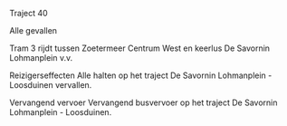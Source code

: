 Traject 40

Alle gevallen

Tram 3
rijdt tussen Zoetermeer Centrum West en keerlus De Savornin Lohmanplein v.v.

Reizigerseffecten
Alle halten op het traject De Savornin Lohmanplein - Loosduinen vervallen.

Vervangend vervoer
Vervangend busvervoer op het traject De Savornin Lohmanplein - Loosduinen.
